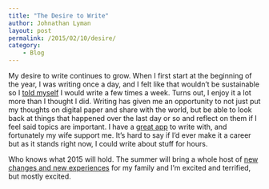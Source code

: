 ```yaml
---
title: "The Desire to Write"
author: Johnathan Lyman
layout: post
permalink: /2015/02/10/desire/
category:
    - Blog
---
```


My desire to write continues to grow. When I first start at the beginning of the year, I was writing once a day, and I felt like that wouldn’t be sustainable so I [told myself](http://johnathanlyman.com/p/203/smart "Being S.M.A.R.T about Blogging Goals for the New Year") I would write a few times a week. Turns out, I enjoy it a lot more than I thought I did. Writing has given me an opportunity to not just put my thoughts on digital paper and share with the world, but be able to look back at things that happened over the last day or so and reflect on them if I feel said topics are important. I have a [great app](http://johnathanlyman.com/p/311/desk-overview "Just Sit Down and Write with Desk") to write with, and fortunately my wife support me. It’s hard to say if I’d ever make it a career but as it stands right now, I could write about stuff for hours.

Who knows what 2015 will hold. The summer will bring a whole host of [new changes and new experiences](http://johnathanlyman.com/p/246/scared-to-act "Scared to Act") for my family and I’m excited and terrified, but mostly excited.

